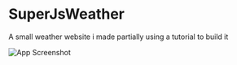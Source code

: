 # SuperJsWeather
A small weather website i made partially using a tutorial to build it

![App Screenshot](https://i.imghippo.com/files/QlhM9963rhk.png)
